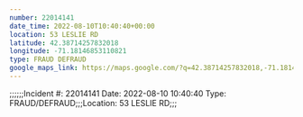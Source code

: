 ```yaml
---
number: 22014141
date_time: 2022-08-10T10:40:40+00:00
location: 53 LESLIE RD
latitude: 42.38714257832018
longitude: -71.18146853110821
type: FRAUD DEFRAUD
google_maps_link: https://maps.google.com/?q=42.38714257832018,-71.18146853110821
---
```


;;;;;;Incident #: 22014141  Date: 2022-08-10 10:40:40   Type: FRAUD/DEFRAUD;;;Location: 53 LESLIE RD;;;
